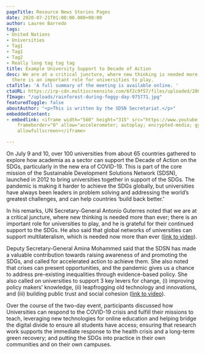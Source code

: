 ```yaml
---
pageTitle: Resource News Stories Pages
date: 2020-07-21T01:00:00.000+00:00
author: Lauren Barredo
tags:
- United Nations
- Universities
- Tag1
- Tag1
- Tag2
- Really long tag tag tag
title: Example University Support to Decade of Action
desc: We are at a critical juncture, where new thinking is needed more than ever;
  there is an important role for universities to play.
ctaTitle: 'A full summary of the meeting is available online. '
ctaURL: https://irp-cdn.multiscreensite.com/6f2c9f57/files/uploaded/200716%20Summary%20University%20Sector%20Support%20to%20SDGs.pdf
fImage: "/uploads/rainforest-during-foggy-day-975771.jpg"
featuredToggle: false
aboutAuthor: "<p>This is written by the SDSN Secretariat.</p>"
embeddedContent:
- embedlink: <iframe width="560" height="315" src="https://www.youtube.com/embed/2JSRLGzCYO0"
    frameborder="0" allow="accelerometer; autoplay; encrypted-media; gyroscope; picture-in-picture"
    allowfullscreen></iframe>

---
```

On July 9 and 10, over 100 universities from about 65 countries gathered to explore how academia as a sector can support the Decade of Action on the SDGs, particularly in the new era of COVID-19. This is part of the core mission of the Sustainable Development Solutions Network (SDSN), launched in 2012 to bring universities together in support of the SDGs. The pandemic is making it harder to achieve the SDGs globally, but universities have always been leaders in problem solving and addressing the world’s greatest challenges, and can help countries ‘build back better.’

In his remarks, UN Secretary-General Antonio Guterres noted that we are at a critical juncture, where new thinking is needed more than ever; there is an important role for universities to play, and he is grateful for their continued support to the SDGs. He also said that global networks of universities can support multilateralism, which is needed now more than ever ([link to video](https://youtu.be/5d0b31x0bRc "Link: https://youtu.be/5d0b31x0bRc")).

Deputy Secretary-General Amina Mohammed said that the SDSN has made a valuable contribution towards raising awareness of and promoting the SDGs, and called for accelerated action to achieve them. She also noted that crises can present opportunities, and the pandemic gives us a chance to address pre-existing inequalities through evidence-based policy. She also called on universities to support 3 key levers for change, (i) improving policy makers’ knowledge, (ii) leapfrogging old technology and innovations, and (iii) building public trust and social cohesion ([link to video](https://youtu.be/2JSRLGzCYO0 "Link: https://youtu.be/2JSRLGzCYO0")).

Over the course of the two-day event, participants discussed how Universities can respond to the COVID-19 crisis and fulfill their missions to teach, leveraging new technologies for online education and helping bridge the digital divide to ensure all students have access; ensuring that research work supports the immediate response to the health crisis and a long-term green recovery; and putting the SDGs into practice in their own communities and on their own campuses.